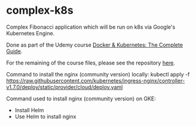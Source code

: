 # complex-k8s

Complex Fibonacci application which will be run on k8s via Google's Kubernetes Engine. 

Done as part of the Udemy course [Docker & Kubernetes: The Complete Guide](https://www.udemy.com/course/docker-and-kubernetes-the-complete-guide/). 

For the remaining of the course files, please see the repository [here](https://github.com/AhmadHatziq/docker-k8s-complete-guide). 

Command to install the nginx (community version) locally: 
kubectl apply -f https://raw.githubusercontent.com/kubernetes/ingress-nginx/controller-v1.7.0/deploy/static/provider/cloud/deploy.yaml

Command used to install nginx (community version) on GKE: 
- Install Helm 
- Use Helm to install nginx 

